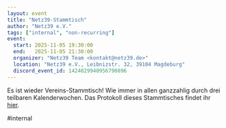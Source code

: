 ```yaml
---
layout: event
title: "Netz39-Stammtisch"
author: "Netz39 e.V."
tags: ["internal", "non-recurring"]
event:
  start: 2025-11-05 19:30:00 
  end:   2025-11-05 21:30:00 
  organizer: "Netz39 Team <kontakt@netz39.de>" 
  location: "Netz39 e.V., Leibnizstr. 32, 39104 Magdeburg"
  discord_event_id: 1424029940956790896
---
```

Es ist wieder Vereins-Stammtisch! Wie immer in allen ganzzahlig durch drei teilbaren Kalenderwochen. Das Protokoll dieses Stammtisches findet ihr [hier](https://wiki.netz39.de/stammtisch:2025:2025-11-05).

#internal